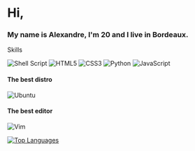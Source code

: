 # Hi,

### My name is Alexandre, I'm 20 and I live in Bordeaux.


Skills


![Shell Script](https://img.shields.io/badge/shell_script-%23121011.svg?style=for-the-badge&logo=gnu-bash&logoColor=white)
![HTML5](https://img.shields.io/badge/html5-%23E34F26.svg?style=for-the-badge&logo=html5&logoColor=white)
![CSS3](https://img.shields.io/badge/css3-%231572B6.svg?style=for-the-badge&logo=css3&logoColor=white)
![Python](https://img.shields.io/badge/python-3670A0?style=for-the-badge&logo=python&logoColor=ffdd54)
![JavaScript](https://img.shields.io/badge/javascript-%23323330.svg?style=for-the-badge&logo=javascript&logoColor=%23F7DF1E)


#### The best distro

![Ubuntu](https://img.shields.io/badge/Ubuntu-E95420?style=for-the-badge&logo=ubuntu&logoColor=white) 


#### The best editor


![Vim](https://img.shields.io/badge/VIM-%2311AB00.svg?style=for-the-badge&logo=vim&logoColor=white) 


[![Top Languages](https://github-readme-stats.vercel.app/api/top-langs/?username=FLIzze&layout=compact&theme=vision-friendly-dark)](https://github.com/anuraghazra/github-readme-stats)
